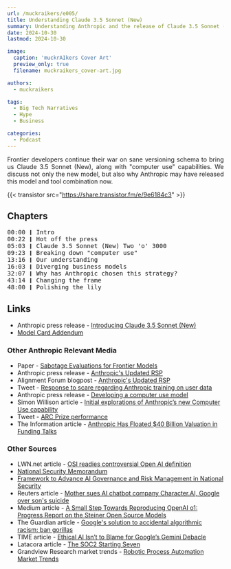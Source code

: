 ```yaml
---
url: /muckraikers/e005/
title: Understanding Claude 3.5 Sonnet (New)
summary: Understanding Anthropic and the release of Claude 3.5 Sonnet (New).
date: 2024-10-30
lastmod: 2024-10-30

image:
  caption: 'muckrAIkers Cover Art'
  preview_only: true
  filename: muckraikers_cover-art.jpg

authors:
  - muckraikers

tags:
  - Big Tech Narratives
  - Hype
  - Business

categories:
  - Podcast
---
```


<div style="text-align: justify">

Frontier developers continue their war on sane versioning schema to bring us Claude 3.5 Sonnet (New), along with "computer use" capabilities. We discuss not only the new model, but also why Anthropic may have released this model and tool combination now.

{{< transistor src="https://share.transistor.fm/e/9e6184c3" >}}
</div>

## Chapters

<div style="text-align: left; font-family:monospace;">
00:00 ❙ Intro<br>
00:22 ❙ Hot off the press<br>
05:03 ❙ Claude 3.5 Sonnet (New) Two 'o' 3000<br>
09:23 ❙ Breaking down "computer use"<br>
13:16 ❙ Our understanding<br>
16:03 ❙ Diverging business models<br>
32:07 ❙ Why has Anthropic chosen this strategy?<br>
43:14 ❙ Changing the frame<br>
48:00 ❙ Polishing the lily
</div>


## Links
- Anthropic press release - [Introducing Claude 3.5 Sonnet (New)](https://www.anthropic.com/news/3-5-models-and-computer-use)
- [Model Card Addendum](https://assets.anthropic.com/m/61e7d27f8c8f5919/original/Claude-3-Model-Card.pdf#page=51.12)


### Other Anthropic Relevant Media
- Paper - [Sabotage Evaluations for Frontier Models](https://assets.anthropic.com/m/377027d5b36ac1eb/original/Sabotage-Evaluations-for-Frontier-Models.pdf)
- Anthropic press release - [Anthropic's Updated RSP](https://www.anthropic.com/rsp-updates)
- Alignment Forum blogpost - [Anthropic's Updated RSP](https://www.alignmentforum.org/posts/Q7caj7emnwWBxLECF/anthropic-s-updated-responsible-scaling-policy)
- Tweet - [Response to scare regarding Anthropic training on user data](https://x.com/catherineols/status/1849654577089364180)
- Anthropic press release - [Developing a computer use model](https://www.anthropic.com/news/developing-computer-use)
- Simon Willison article - [Initial explorations of Anthropic’s new Computer Use capability](https://simonwillison.net/2024/Oct/22/computer-use/)
- Tweet - [ARC Prize performance](https://x.com/arcprize/status/1849225898391933148)
- The Information article - [Anthropic Has Floated $40 Billion Valuation in Funding Talks](https://www.theinformation.com/articles/openai-rival-anthropic-has-floated-40-billion-valuation-in-early-talks-about-new-funding?rc=tgppn6)


### Other Sources
- LWN.net article - [OSI readies controversial Open AI definition](https://lwn.net/SubscriberLink/995159/a37fb9817a00ebcb/)
- [National Security Memorandum](https://www.whitehouse.gov/briefing-room/presidential-actions/2024/10/24/memorandum-on-advancing-the-united-states-leadership-in-artificial-intelligence-harnessing-artificial-intelligence-to-fulfill-national-security-objectives-and-fostering-the-safety-security/)
- [Framework to Advance AI Governance and Risk Management in National Security](https://ai.gov/wp-content/uploads/2024/10/NSM-Framework-to-Advance-AI-Governance-and-Risk-Management-in-National-Security.pdf)
- Reuters article - [Mother sues AI chatbot company Character.AI, Google over son's suicide](https://www.reuters.com/legal/mother-sues-ai-chatbot-company-characterai-google-sued-over-sons-suicide-2024-10-23/)
- Medium article - [A Small Step Towards Reproducing OpenAI o1: Progress Report on the Steiner Open Source Models](https://medium.com/@peakji/a-small-step-towards-reproducing-openai-o1-b9a756a00855)
- The Guardian article - [Google's solution to accidental algorithmic racism: ban gorillas](https://www.theguardian.com/technology/2018/jan/12/google-racism-ban-gorilla-black-people)
- TIME article - [Ethical AI Isn’t to Blame for Google’s Gemini Debacle](https://time.com/6836153/ethical-ai-google-gemini-debacle/)
- Latacora article - [The SOC2 Starting Seven](https://www.latacora.com/blog/2020/03/12/the-soc-starting/)
- Grandview Research market trends - [Robotic Process Automation Market Trends](https://www.grandviewresearch.com/industry-analysis/robotic-process-automation-rpa-market)
